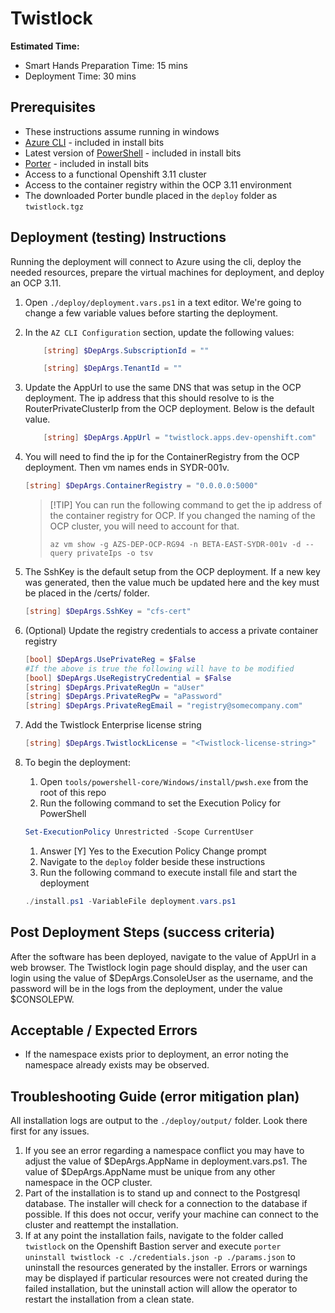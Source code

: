 # Twistlock

**Estimated Time:**

- Smart Hands Preparation Time: 15 mins
- Deployment Time: 30 mins

## Prerequisites

* These instructions assume running in windows
* [Azure CLI](https://docs.microsoft.com/en-us/cli/azure/install-azure-cli?view=azure-cli-latest) - included in install bits
* Latest version of [PowerShell](https://docs.microsoft.com/en-us/powershell/scripting/install/installing-powershell?view=powershell-7) - included in install bits
* [Porter](https://porter.sh) - included in install bits
* Access to a functional Openshift 3.11 cluster
* Access to the container registry within the OCP 3.11 environment
* The downloaded Porter bundle placed in the `deploy` folder as `twistlock.tgz`

## Deployment (testing) Instructions

Running the deployment will connect to Azure using the cli, deploy the needed resources, prepare the virtual machines for deployment, and deploy an OCP 3.11.
1. Open `./deploy/deployment.vars.ps1` in a text editor. We're going to change a few variable values before starting the deployment.
2. In the `AZ CLI Configuration` section, update the following values:

    ```powershell
        [string] $DepArgs.SubscriptionId = ""

        [string] $DepArgs.TenantId = ""
    ```
3. Update the AppUrl to use the same DNS that was setup in the OCP deployment. The ip address that this should resolve to is the RouterPrivateClusterIp from the OCP deployment. Below is the default value.
    ```powershell
        [string] $DepArgs.AppUrl = "twistlock.apps.dev-openshift.com"
    ```
4. You will need to find the ip for the ContainerRegistry from the OCP deployment. Then vm names ends in SYDR-001v.
    ```powershell
    [string] $DepArgs.ContainerRegistry = "0.0.0.0:5000"
    ```
    > [!TIP] You can run the following command to get the ip address of the container registry for OCP. If you changed the naming of the OCP cluster, you will need to account for that.
    >
    > `az vm show -g AZS-DEP-OCP-RG94 -n BETA-EAST-SYDR-001v -d --query privateIps -o tsv`

5. The SshKey is the default setup from the OCP deployment. If a new key was generated, then the value much be updated here and the key must be placed in the /certs/ folder.
    ```powershell
    [string] $DepArgs.SshKey = "cfs-cert"
    ```
6. (Optional) Update the registry credentials to access a private container registry
    ```powershell
    [bool] $DepArgs.UsePrivateReg = $False
    #If the above is true the following will have to be modified
    [bool] $DepArgs.UseRegistryCredential = $False
    [string] $DepArgs.PrivateRegUn = "aUser"
    [string] $DepArgs.PrivateRegPw = "aPassword"
    [string] $DepArgs.PrivateRegEmail = "registry@somecompany.com"
    ```

7. Add the Twistlock Enterprise license string
    ```powershell
    [string] $DepArgs.TwistlockLicense = "<Twistlock-license-string>"
    ```

8. To begin the deployment:
    1. Open `tools/powershell-core/Windows/install/pwsh.exe` from the root of this repo
    2. Run the following command to set the Execution Policy for PowerShell
    ```powershell
    Set-ExecutionPolicy Unrestricted -Scope CurrentUser
    ```
    1. Answer [Y] Yes to the Execution Policy Change prompt
    2. Navigate to the `deploy` folder beside these instructions
    3. Run the following command to execute install file and start the deployment
    ```powershell
    ./install.ps1 -VariableFile deployment.vars.ps1
    ```

## Post Deployment Steps (success criteria)

After the software has been deployed, navigate to the value of AppUrl in a web browser. The Twistlock login page should display, and the user can login using the value of $DepArgs.ConsoleUser as the username, and the password will be in the logs from the deployment, under the value $CONSOLEPW. 

## Acceptable / Expected Errors
- If the namespace exists prior to deployment, an error noting the namespace already exists may be observed.

## Troubleshooting Guide (error mitigation plan)

All installation logs are output to the `./deploy/output/` folder. Look there first for any issues.

1. If you see an error regarding a namespace conflict you may have to adjust the value of $DepArgs.AppName in deployment.vars.ps1. The value of $DepArgs.AppName must be unique from any other namespace in the OCP cluster.
2. Part of the installation is to stand up and connect to the Postgresql database. The installer will check for a connection to the database if possible. If this does not occur, verify your machine can connect to the cluster and reattempt the installation.
3. If at any point the installation fails, navigate to the folder called `twistlock` on the Openshift Bastion server and execute `porter uninstall twistlock -c ./credentials.json -p ./params.json` to uninstall the resources generated by the installer. Errors or warnings may be displayed if particular resources were not created during the failed installation, but the uninstall action will allow the operator to restart the installation from a clean state.
